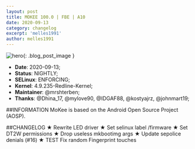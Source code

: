 ```yaml
---
layout: post
title: MOKEE 100.0 | FBE | A10
date: 2020-09-13
category: changelog
excerpt: 'melles1991'
author: melles1991
---
```


![hero]({{site.baseurl}}/images/changelog/Xiaomi-Redmi-7-mokee.jpg){: .blog_post_image }

* **Date**: 2020-09-13;
* **Status**: NIGHTLY;
* **SELinux**: ENFORCING;
* **Kernel**: 4.9.235-Redline-Kernel;
* **Maintainer**: @mrshterben;
* **Thanks**: @Dhina_17, @mylove90, @IDGAF88, @kostyajrz, @johnmart19;


##INFORMATION
MoKee is based on the Android Open Source Project (AOSP).

##CHANGELOG
★ Rewrite LED driver
★ Set selinux label /firmware
★ Set DT2W permissions
★ Drop useless mkbootimg args
★ Update sepolice denials (#16)
★ TEST Fix random Fingerprint touches 